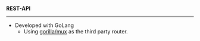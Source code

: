**REST-API**
***

* Developed with GoLang
  * Using [gorilla/mux](https://github.com/gorilla/mux) as the third party router.